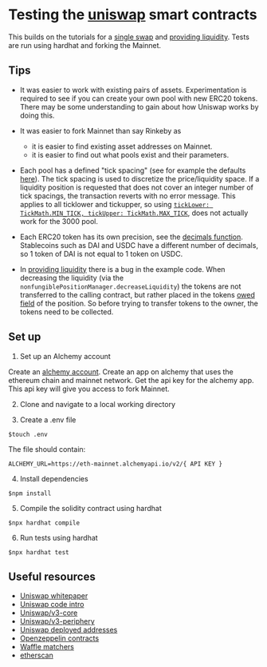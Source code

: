 # Testing the [uniswap](https://docs.uniswap.org/) smart contracts

This builds on the tutorials for a [single swap](https://github.com/Uniswap/docs/blob/2d568cda033fc0577808ea817d88197d4b04c50b/smart_contract_examples/SwapExamples.sol) and [providing liquidity](https://github.com/Uniswap/docs/blob/2d568cda033fc0577808ea817d88197d4b04c50b/smart_contract_examples/LiquidityExamples.sol). Tests are run using hardhat and forking the Mainnet.

## Tips
* It was easier to work with existing pairs of assets. Experimentation is required to see if you can create your own pool with new ERC20 tokens. There may be some understanding to gain about how Uniswap works by doing this.

* It was easier to fork Mainnet than say Rinkeby as
    * it is easier to find existing asset addresses on Mainnet.
    * it is easier to find out what pools exist and their parameters.

* Each pool has a defined "tick spacing" (see for example the defaults [here](https://github.com/Uniswap/v3-core/blob/ed88be38ab2032d82bf10ac6f8d03aa631889d48/contracts/UniswapV3Factory.sol#L22-L32)). The tick spacing is used to discretize the price/liquidity space. If a liquidity position is requested that does not cover an integer number of tick spacings, the transaction reverts with no error message. This applies to all ticklower and tickupper, so using  [`tickLower: TickMath.MIN_TICK, tickUpper: TickMath.MAX_TICK`](https://github.com/Uniswap/docs/blob/2d568cda033fc0577808ea817d88197d4b04c50b/smart_contract_examples/LiquidityExamples.sol#L82-L83), does not actually work for the 3000 pool.

* Each ERC20 token has its own precision, see the [decimals function](https://github.com/OpenZeppelin/openzeppelin-contracts/blob/05077f70f1379b0a2960711fbecb8a23c3b4c256/contracts/token/ERC20/ERC20.sol#L74-L89). Stablecoins such as DAI and USDC have a different number of decimals, so 1 token of DAI is not equal to 1 token on USDC.

* In [providing liquidity](https://github.com/Uniswap/docs/blob/2d568cda033fc0577808ea817d88197d4b04c50b/smart_contract_examples/LiquidityExamples.sol#L157-L160) there is a bug in the example code. When decreasing the liquidity (via the `nonfungiblePositionManager.decreaseLiquidity`) the tokens are not transferred to the calling contract, but rather placed in the tokens [owed field](https://github.com/Uniswap/v3-periphery/blob/51f8871aaef2263c8e8bbf4f3410880b6162cdea/contracts/NonfungiblePositionManager.sol#L281-L298) of the position. So before trying to transfer tokens to the owner, the tokens need to be collected.

## Set up

1. Set up an Alchemy account

Create an [alchemy account](https://www.alchemy.com/). Create an app on alchemy that uses the ethereum chain and mainnet network. Get the api key for the alchemy app. This api key will give you access to fork Mainnet.

2. Clone and navigate to a local working directory

3. Create a .env file
  ```
  $touch .env
  ```
The file should contain:
  ```
  ALCHEMY_URL=https://eth-mainnet.alchemyapi.io/v2/{ API KEY }
  ```

4. Install dependencies
  ```
  $npm install
  ```
5. Compile the solidity contract using hardhat
  ```
  $npx hardhat compile
  ```
6. Run tests using hardhat
  ```
  $npx hardhat test
  ```

## Useful resources

* [Uniswap whitepaper](https://uniswap.org/whitepaper-v3.pdf)
* [Uniswap code intro](https://drive.google.com/file/d/1dRifSAXxc-6HKCKH8tcygEmHxJTKAlxp/view)
* [Uniswap/v3-core](https://github.com/Uniswap/v3-core)
* [Uniswap/v3-periphery](https://github.com/Uniswap/v3-periphery)
* [Uniswap deployed addresses](https://docs.uniswap.org/protocol/reference/deployments)
* [Openzeppelin contracts](https://github.com/OpenZeppelin/openzeppelin-contracts)
* [Waffle matchers](https://ethereum-waffle.readthedocs.io/en/latest/matchers.html)
* [etherscan](https://etherscan.io/)


